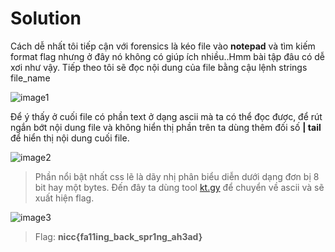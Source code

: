 # Solution

Cách dễ nhất tôi tiếp cận với forensics là kéo file vào **notepad** và tìm kiếm format flag nhưng ở đây nó không có giúp ích nhiều..Hmm bài tập đâu có dễ xơi như vậy. Tiếp theo tôi sẽ đọc nội dung của file bằng cậu lệnh strings file_name

![image1](https://live.staticflickr.com/65535/52768734805_71de75035b_b.jpg)

Để ý thấy ở cuối file có phần text ở dạng ascii mà ta có thể đọc được, để rút ngắn bớt nội dung file và không hiển thị phần trên ta dùng thêm đối số **| tail** để hiển thị nội dung cuối file.

![image2](https://live.staticflickr.com/65535/52768578134_c46b045114_h.jpg)

> Phần nổi bật nhất css lẽ là dãy nhị phân biểu diễn dưới dạng đơn bị 8 bit hay một bytes. Đến đây ta dùng tool [kt.gy](https://kt.gy/tools.html#conv/) để chuyển về ascii và sẽ xuất hiện flag.

![image3](https://live.staticflickr.com/65535/52768584664_84f97a4914_h.jpg)

> Flag: **nicc{fa11ing_back_spr1ng_ah3ad}**
